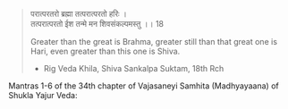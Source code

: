 
> परात्परतरो ब्रह्मा तत्परात्परतो हरिः ।  
> तत्परात्परतो ईश तन्मे मन शिवसंकल्पमस्तु ।। 18  
  > 
> Greater than the great is Brahma, greater still than that great one is Hari, even greater than this one is Shiva.
> 
> - Rig Veda Khila, Shiva Sankalpa Suktam, 18th Rch

Mantras 1-6 of the 34th chapter of Vajasaneyi Samhita (Madhyayaana) of Shukla Yajur Veda:
> 